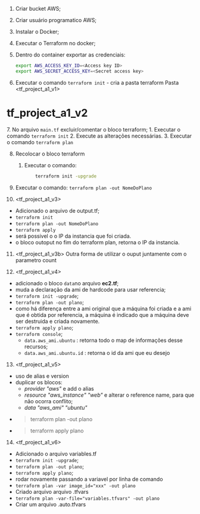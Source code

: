 1. Criar bucket AWS;

2. Criar usuário programatico AWS;

3. Instalar o Docker;

4. Executar o Terraform no docker;

5. Dentro do container exportar as credenciais: 
    ~~~sh
    export AWS_ACCESS_KEY_ID=<Access key ID>
    export AWS_SECRET_ACCESS_KEY=<Secret access key>
    ~~~

6. Executar o comando `terraform init` - cria a pasta terraform
    Pasta <tf_project_a1_v1>

# tf_project_a1_v2
[//]: # (Mudando de backend remoto para local)
7. No arquivo `main.tf` excluir/comentar o bloco terraform;
    1. Executar o comando `terraform init`
    2. Execute as alterações necessárias.
    3. Executar o comando `terraform plan`

8. Recolocar o bloco terraform
    1. Executar o comando:
        ```sh
            terraform init -upgrade
        ```

9. Executar o comando: 
    `terraform plan -out NomeDoPlano`
  

10. <tf_project_a1_v3>
- Adicionado o arquivo de output.tf;
- `terraform init`
- `terraform plan -out NomeDoPlano`
- `terraform apply`
- será possivel o o IP da instancia que foi criada.
- o bloco outoput no fim do terraform plan, retorna o IP da instancia.

11. <tf_project_a1_v3b>
Outra forma de utilizar o ouput juntamente com o parametro count

12. <tf_project_a1_v4>
- adicionado o bloco `data`no arquivo **ec2.tf**;
- muda a declaração da ami de hardcode para usar referencia;
- `terraform init -upgrade`;
- `terraform plan -out plano`;
- como há diferença entre a ami original que a máquina foi criada e a ami que é obtida por referencia, a máquina é indicado que a máquina deve ser destruida e criada novamente.
- `terraform apply plano`;
- `terraform console`;
    - `data.aws_ami.ubuntu` : retorna todo o map de informações desse recursos;
    - `data.aws_ami.ubuntu.id` : retorna o id da ami que eu desejo

13. <tf_project_a1_v5>
- uso de alias e version
- duplicar os blocos:
    - *provider "aws"* e add o alias
    - *resource "aws_instance" "web"* e alterar o reference name, para que não ocorra conflito;
    - *data "aws_ami" "ubuntu"*
- > terraform plan -out plano
- > terraform apply plano

14. <tf_project_a1_v6>
- Adicionado o arquivo variables.tf
- `terraform init -upgrade`;
- `terraform plan -out plano`;
- `terraform apply plano`;
- rodar novamente passando a variavel por linha de comando
- `terraform plan -var image_id="xxx" -out plano`
- Criado arquivo arquivo .tfvars
- `terraform plan -var-file="variables.tfvars" -out plano`
- Criar um arquivo .auto.tfvars

